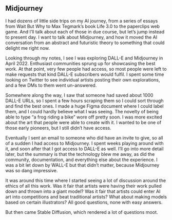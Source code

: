 ## Midjourney

I had dozens of little side trips on my AI journey, from a series of essays from Wait But Why to Max Tegmark’s book Life 3.0 to the paperclips web game. And I’ll talk about each of those in due course, but let’s jump instead to present day. I want to talk about Midjourney, and how it moved the AI conversation from an abstract and futuristic theory to something that could delight me right now. 

Looking through my notes, I see I was exploring DALL-E and Midjourney in April 2022. Enthusiast communities sprung up for showcasing the best work. At that point, very few people had access, so most people were left to make requests that kind DALL-E subscribers would fulfil. I spent some time looking on Twitter to see individual artists posting their own explorations, and a few DMs to them went un-answered.

Somewhere along the way, I saw that someone had saved about 1000 DALL-E URLs, so I spent a few hours scraping them so I could sort through and find the best ones. I made a huge Figma document where I could label them, and I could hardly believe what I was seeing. The novelty of being able to type “a frog riding a bike” wore off pretty soon. I was more excited about the art that people were able to create with it. I wanted to be one of those early pioneers, but I still didn’t have access.

Eventually I sent an email to someone who did have an invite to give, so all of a sudden I had access to Midjourney. I spent weeks playing around with it, and soon after that I got access to DALL-E as well. I’ll go into more detail later, but the summary is that the technology blew me away, as did the community, documentation, and everything else about the experience. I was a bit let down by WALL-E but that didn’t matter, because Midjourney was so dang impressive.

It was around this time where I started seeing a lot of discussion around the ethics of all this work. Was it fair that artists were having their work pulled down and thrown into a giant model? Was it fair that artists could enter AI art into competitions and beat traditional artists? What about making models based on certain illustrators? All good questions, none with easy answers.
  
But then came Stable Diffusion, which rendered a lot of questions moot.





